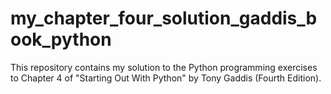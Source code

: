 # my_chapter_four_solution_gaddis_book_python
This repository contains my solution to the Python programming exercises to Chapter 4 of "Starting Out With Python" by Tony Gaddis (Fourth Edition).
